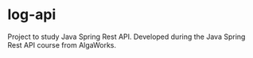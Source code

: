 # log-api
Project to study Java Spring Rest API. Developed during the Java Spring Rest API course from AlgaWorks.
